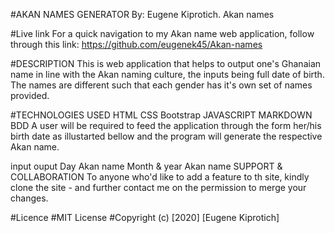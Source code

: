 #AKAN NAMES GENERATOR
By: Eugene Kiprotich. Akan names

#Live link
For a quick navigation to my Akan name web application, follow through this link: https://github.com/eugenek45/Akan-names

#DESCRIPTION
This is web application that helps to output one's Ghanaian name in line with the Akan naming culture, the inputs being full date of birth. The names are different such that each gender has it's own set of names provided.

#TECHNOLOGIES USED
HTML
CSS
Bootstrap
JAVASCRIPT
MARKDOWN
BDD
A user will be required to feed the application through the form her/his birth date as illustarted bellow and the program will generate the respective Akan name.

input	ouput
Day	Akan name
Month & year	Akan name
SUPPORT & COLLABORATION
To anyone who'd like to add a feature to th site, kindly clone the site - and further contact me on the permission to merge your changes.

#Licence
#MIT License
#Copyright (c) [2020] [Eugene Kiprotich]
